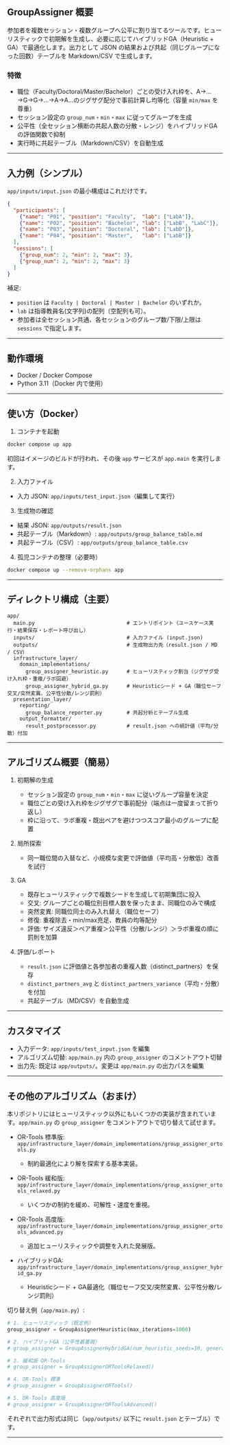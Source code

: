 ## GroupAssigner 概要

参加者を複数セッション・複数グループへ公平に割り当てるツールです。ヒューリスティックで初期解を生成し、必要に応じてハイブリッドGA（Heuristic + GA）で最適化します。出力として JSON の結果および共起（同じグループになった回数）テーブルを Markdown/CSV で生成します。

### 特徴
- 職位（Faculty/Doctoral/Master/Bachelor）ごとの受け入れ枠を、A→…→G→G→…→A→A…のジグザグ配分で事前計算し均等化（容量 `min/max` を尊重）
- セッション設定の `group_num`・`min`・`max` に従ってグループを生成
- 公平性（全セッション横断の共起人数の分散・レンジ）をハイブリッドGAの評価関数で抑制
- 実行時に共起テーブル（Markdown/CSV）を自動生成

---

## 入力例（シンプル）

`app/inputs/input.json` の最小構成はこれだけです。

```json
{
  "participants": [
    {"name": "P01", "position": "Faculty",  "lab": ["LabA"]},
    {"name": "P02", "position": "Bachelor", "lab": ["LabB", "LabC"]},
    {"name": "P03", "position": "Doctoral", "lab": ["LabD"]},
    {"name": "P04", "position": "Master",   "lab": ["LabB"]}
  ],
  "sessions": [
    {"group_num": 2, "min": 2, "max": 3},
    {"group_num": 2, "min": 2, "max": 3}
  ]
}
```

補足:
- `position` は `Faculty | Doctoral | Master | Bachelor` のいずれか。
- `lab` は指導教員名(文字列)の配列（空配列も可）。
- 参加者は全セッション共通、各セッションのグループ数/下限/上限は `sessions` で指定します。

---

## 動作環境
- Docker / Docker Compose
- Python 3.11（Docker 内で使用）

---

## 使い方（Docker）

1) コンテナを起動

```bash
docker compose up app
```

初回はイメージのビルドが行われ、その後 `app` サービスが `app.main` を実行します。

2) 入力ファイル

- 入力 JSON: `app/inputs/test_input.json`（編集して実行）

3) 生成物の確認

- 結果 JSON: `app/outputs/result.json`
- 共起テーブル（Markdown）: `app/outputs/group_balance_table.md`
- 共起テーブル（CSV）: `app/outputs/group_balance_table.csv`

4) 孤児コンテナの整理（必要時）

```bash
docker compose up --remove-orphans app
```

---

## ディレクトリ構成（主要）

```
app/
  main.py                              # エントリポイント（ユースケース実行・結果保存・レポート呼び出し）
  inputs/                              # 入力ファイル (input.json)
  outputs/                             # 生成物出力先（result.json / MD / CSV）
  infrastructure_layer/
    domain_implementations/
      group_assigner_heuristic.py      # ヒューリスティック割当（ジグザグ受け入れ枠・重複/ラボ回避）
      group_assigner_hybrid_ga.py      # Heuristicシード + GA（職位セーフ交叉/突然変異、公平性分散/レンジ罰則）
  presentation_layer/
    reporting/
      group_balance_reporter.py        # 共起分析とテーブル生成
    output_formatter/
      result_postprocessor.py          # result.json への統計値（平均/分散）付加
```

---

## アルゴリズム概要（簡易）

1. 初期解の生成
   - セッション設定の `group_num`・`min`・`max` に従いグループ容量を決定
   - 職位ごとの受け入れ枠をジグザグで事前配分（端点は一度留まって折り返し）
   - 枠に沿って、ラボ重複・既出ペアを避けつつスコア最小のグループに配置

2. 局所探索
   - 同一職位間の入替など、小規模な変更で評価値（平均高・分散低）改善を試行

3. GA
   - 既存ヒューリスティックで複数シードを生成して初期集団に投入
   - 交叉: グループごとの職位別目標人数を保ったまま、同職位のみで構成
   - 突然変異: 同職位同士のみ入れ替え（職位セーフ）
   - 修復: 重複除去・min/max充足、教員の均等配分
   - 評価: サイズ違反＞ペア重複＞公平性（分散/レンジ）＞ラボ重複の順に罰則を加算

4. 評価/レポート
   - `result.json` に評価値と各参加者の重複人数（distinct_partners）を保存
   - `distinct_partners_avg` と `distinct_partners_variance`（平均・分散）を付加
   - 共起テーブル（MD/CSV）を自動生成

---

## カスタマイズ

- 入力データ: `app/inputs/test_input.json` を編集
- アルゴリズム切替: `app/main.py` 内の `group_assigner` のコメントアウト切替
- 出力先: 既定は `app/outputs/`。変更は `app/main.py` の出力パスを編集

---

## その他のアルゴリズム（おまけ）

本リポジトリにはヒューリスティック以外にもいくつかの実装が含まれています。`app/main.py` の `group_assigner` をコメントアウトで切り替えて試せます。

- OR-Tools 標準版: `app/infrastructure_layer/domain_implementations/group_assigner_ortools.py`
  - 制約最適化により解を探索する基本実装。

- OR-Tools 緩和版: `app/infrastructure_layer/domain_implementations/group_assigner_ortools_relaxed.py`
  - いくつかの制約を緩め、可解性・速度を重視。

- OR-Tools 高度版: `app/infrastructure_layer/domain_implementations/group_assigner_ortools_advanced.py`
  - 追加ヒューリスティックや調整を入れた発展版。

- ハイブリッドGA: `app/infrastructure_layer/domain_implementations/group_assigner_hybrid_ga.py`
  - Heuristicシード + GA最適化（職位セーフ交叉/突然変異、公平性分散/レンジ罰則）

切り替え例（`app/main.py`）:

```python
# 1. ヒューリスティック（既定例）
group_assigner = GroupAssignerHeuristic(max_iterations=1000)

# 2. ハイブリッドGA（公平性最重視）
# group_assigner = GroupAssignerHybridGA(num_heuristic_seeds=10, generations=500)

# 3. 緩和版 OR-Tools
# group_assigner = GroupAssignerORToolsRelaxed()

# 4. OR-Tools 標準
# group_assigner = GroupAssignerORTools()

# 5. OR-Tools 高度版
# group_assigner = GroupAssignerORToolsAdvanced()
```

それぞれで出力形式は同じ（`app/outputs/` 以下に `result.json` とテーブル）です。

---

